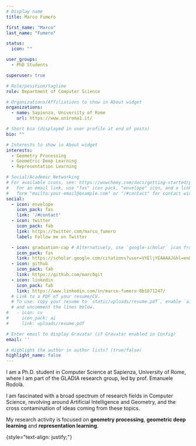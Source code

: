 ```yaml
---
# Display name
title: Marco Fumero

first_name: "Marco"
last_name: "Fumero"

status:
  icon: ""

user_groups:
  - PhD Students

superuser: true

# Role/position/tagline
role: Department of Computer Science

# Organizations/Affiliations to show in About widget
organizations:
  - name: Sapienza, University of Rome
    url: https://www.uniroma1.it/

# Short bio (displayed in user profile at end of posts)
bio: ""

# Interests to show in About widget
interests:
  - Geometry Processing
  - Geometric Deep Learning
  - Representation Learning

# Social/Academic Networking
# For available icons, see: https://wowchemy.com/docs/getting-started/page-builder/#icons
#   For an email link, use "fas" icon pack, "envelope" icon, and a link in the
#   form "mailto:your-email@example.com" or "/#contact" for contact widget.
social:
  - icon: envelope
    icon_pack: fas
    link: '/#contact'
  - icon: twitter
    icon_pack: fab
    link: https://twitter.com/marco_fumero
    label: Follow me on Twitter

  - icon: graduation-cap # Alternatively, use `google-scholar` icon from `ai` icon pack
    icon_pack: fas
    link: https://scholar.google.com/citations?user=VYEljYEAAAAJ&hl=en&authuser=1
  - icon: github
    icon_pack: fab
    link: https://github.com/marc0git
  - icon: linkedin
    icon_pack: fab
    link: https://www.linkedin.com/in/marco-fumero-8b1871247/
  # Link to a PDF of your resume/CV.
  # To use: copy your resume to `static/uploads/resume.pdf`, enable `ai` icons in `params.yaml`,
  # and uncomment the lines below.
#   - icon: cv
#     icon_pack: ai
#     link: uploads/resume.pdf

# Enter email to display Gravatar (if Gravatar enabled in Config)
email: ''

# Highlight the author in author lists? (true/false)
highlight_name: false
---
```



I am a Ph.D. student in Computer Science at Sapienza, University of Rome, where I am part of the GLADIA research group, led by prof. Emanuele Rodolà.

I am fascinated with a broad spectrum of research fields in Computer Science, revolving around Artificial Intelligence and Geometry, and the cross contamination of ideas coming from these topics.

My research activity is focused on **geometry processing**, **geometric deep learning** and **representation learning**.

{style="text-align: justify;"}
